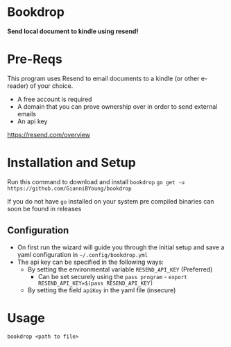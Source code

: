 # Bookdrop
**Send local document to kindle using resend!**

# Pre-Reqs
This program uses Resend to email documents to a kindle (or other e-reader) of your choice.
* A free account is required
* A domain that you can prove ownership over in order to send external emails
* An api key

https://resend.com/overview


# Installation and Setup
Run this command to download and install `bookdrop`
`go get -u https://github.com/GianniBYoung/bookdrop`

If you do not have `go` installed on your system pre compiled binaries can soon be found in releases

## Configuration
* On first run the wizard will guide you through the initial setup and save a yaml configuration in `~/.config/bookdrop.yml`
* The api key can be specified in the following ways:
    * By setting the environmental variable `RESEND_API_KEY` (Preferred)
        * Can be set securely using the `pass program` - `export RESEND_API_KEY=$(pass RESEND_API_KEY)`
    * By setting the field `apiKey` in the yaml file (insecure)

# Usage
`bookdrop <path to file>`
